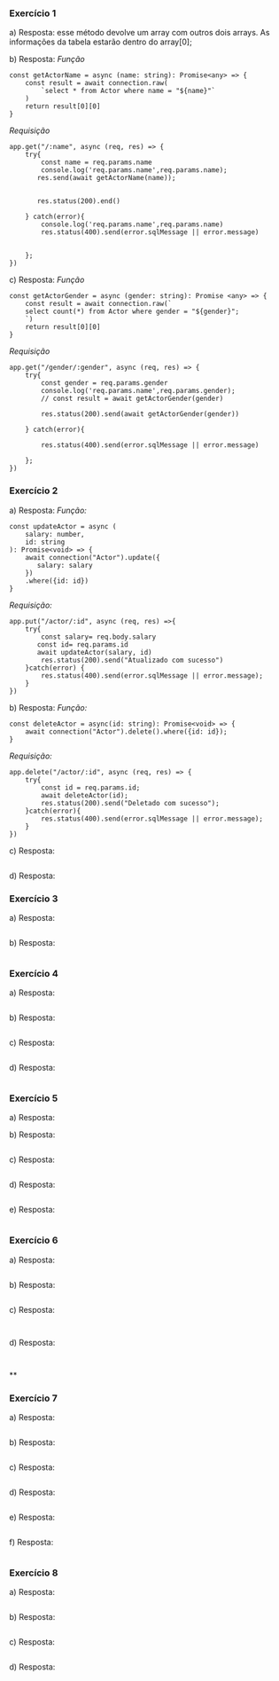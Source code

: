 ### Exercício 1

a) Resposta: esse método devolve um array com outros dois arrays. As informações da tabela estarão dentro do array[0];

b) Resposta:
*Função*
```
const getActorName = async (name: string): Promise<any> => {
    const result = await connection.raw(
        `select * from Actor where name = "${name}"`
    )
    return result[0][0]
}
```
*Requisição*
```
app.get("/:name", async (req, res) => {
    try{
        const name = req.params.name
        console.log('req.params.name',req.params.name);
       res.send(await getActorName(name));
        

       res.status(200).end()
        
    } catch(error){
        console.log('req.params.name',req.params.name)
        res.status(400).send(error.sqlMessage || error.message)


    };
})
```


c) Resposta: 
*Função*
```
const getActorGender = async (gender: string): Promise <any> => {
    const result = await connection.raw(`
    select count(*) from Actor where gender = "${gender}";
    `)
    return result[0][0]
}
```
*Requisição*
```
app.get("/gender/:gender", async (req, res) => {
    try{
        const gender = req.params.gender
        console.log('req.params.name',req.params.gender);
        // const result = await getActorGender(gender)
       
        res.status(200).send(await getActorGender(gender))
        
    } catch(error){

        res.status(400).send(error.sqlMessage || error.message)

    };
})
```


### Exercício 2

a) Resposta: 
*Função:*
```
const updateActor = async (
    salary: number,
    id: string
): Promise<void> => {
    await connection("Actor").update({
       salary: salary 
    })
    .where({id: id})
}

```
*Requisição:*
```
app.put("/actor/:id", async (req, res) =>{
    try{
        const salary= req.body.salary 
       const id= req.params.id
       await updateActor(salary, id)
        res.status(200).send("Atualizado com sucesso")
    }catch(error) {
        res.status(400).send(error.sqlMessage || error.message);
    }
})
```

b) Resposta:
*Função:*
```
const deleteActor = async(id: string): Promise<void> => {
    await connection("Actor").delete().where({id: id});
}
```
*Requisição:*
```
app.delete("/actor/:id", async (req, res) => {
    try{
        const id = req.params.id;
        await deleteActor(id);
        res.status(200).send("Deletado com sucesso");
    }catch(error){
        res.status(400).send(error.sqlMessage || error.message);
    }
})
```

c) Resposta:
```

```

d) Resposta: 



### Exercício 3

a) Resposta: 
```

```

b) Resposta:
```

```

### Exercício 4

a) Resposta: 
```

```

b) Resposta:
```

```

c) Resposta:
```

```

d) Resposta: 
```

```

### Exercício 5

a) Resposta: 


b) Resposta:
```

```

c) Resposta:
```

```

d) Resposta: 
```

```

e) Resposta: 
```

```

### Exercício 6

a) Resposta:
```

```

b) Resposta:
```

```

c) Resposta:
```

```

```

```

d) Resposta: 
```

```

```

```
**


### Exercício 7

a) Resposta:
```

```

b) Resposta:
```

```

c) Resposta:
```

```

d) Resposta: 
```

```

e) Resposta:
```

```

f) Resposta:
```

```


### Exercício 8

a) Resposta:
```

```

b) Resposta:
```

```

c) Resposta:
```

```

d) Resposta: 
```

```
